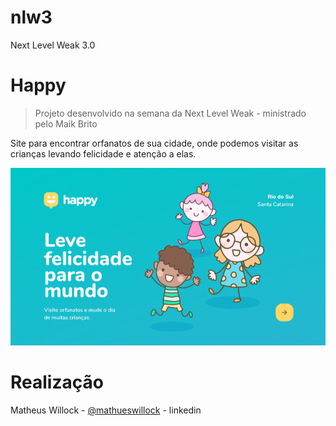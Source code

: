 # nlw3
Next Level Weak 3.0

# Happy
> Projeto desenvolvido na semana da Next Level Weak - ministrado pelo Maik Brito

Site para encontrar orfanatos de sua cidade, onde podemos visitar as crianças levando felicidade e atenção a elas.

![](./assets/model.png)

# Realização
Matheus Willock - [@mathueswillock](https://linkedin.com/in/mathueswillock) - linkedin